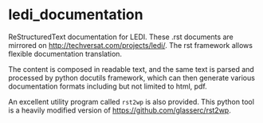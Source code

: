 ledi_documentation
==================

ReStructuredText documentation for LEDI. These .rst documents are mirrored
on http://techversat.com/projects/ledi/. The rst framework allows flexible
documentation translation. 

The content is composed in readable text, and the same text is parsed and 
processed by python docutils framework, which can then generate various documentation
formats including but not limited to html, pdf.

An excellent utility program called `rst2wp` is also provided. This python tool
is a heavily modified version of https://github.com/glasserc/rst2wp.
